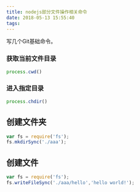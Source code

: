 ```yaml
---
title: nodejs部分文件操作相关命令
date: 2018-05-13 15:55:40
tags:
---
```

写几个Git基础命令。




### 获取当前文件目录

``` JavaScript
process.cwd()
```


### 进入指定目录
```javascript
process.chdir()
```

## 创建文件夹
```Javascript
var fs = require('fs');
fs.mkdirSync('./aaa');
```

## 创建文件
```Javascript
var fs = require('fs');
fs.writeFileSync('./aaa/hello','hello world!');
```